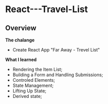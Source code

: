 # React---Travel-List

## Overview
**The chalange**
- Create React App "Far Away - Trevel List"

**What I learned**
- Rendering the Item List;
- Building a Form and Handling Submissions;
- Controled Elements;
- State Management;
- Lifting Up State;
- Derived state;
